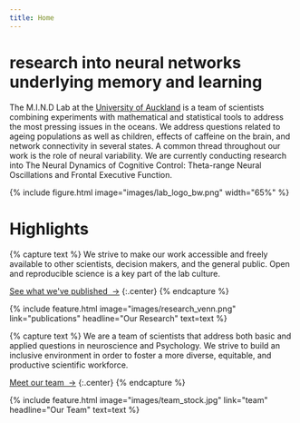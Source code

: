 ```yaml
---
title: Home
---
```


# research into neural networks underlying memory and learning


The M.I.N.D Lab at the [University of Auckland](https://www.auckland.ac.nz/en.html) is a team of scientists combining experiments with mathematical and statistical tools to address the most pressing issues in the oceans. We address questions related to ageing populations as well as children, effects of caffeine on the brain, and network connectivity in several states. A common thread throughout our work is the role of neural variability. We are currently conducting research into The Neural Dynamics of Cognitive Control: Theta-range Neural Oscillations and Frontal Executive Function.

{%
  include figure.html
  image="images/lab_logo_bw.png"
  width="65%"
%}





# Highlights

{% capture text %}
We strive to make our work accessible and freely available to other scientists, decision makers, and the general public. Open and reproducible science is a key part of the lab culture. 

[See what we've published &nbsp;→](publications)
{:.center}
{% endcapture %}

{%
  include feature.html
  image="images/research_venn.png"
  link="publications"
  headline="Our Research"
  text=text
%}


{% capture text %}
We are a team of scientists that address both basic and applied questions in neuroscience and Psychology. We strive to build an inclusive environment in order to foster a more diverse, equitable, and productive scientific workforce. 

[Meet our team &nbsp;→](team)
{:.center}
{% endcapture %}

{%
  include feature.html
  image="images/team_stock.jpg"
  link="team"
  headline="Our Team"
  text=text
%}


<!-- section break -->

<!-- section full -->

